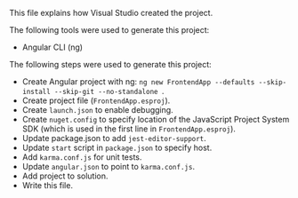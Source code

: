 This file explains how Visual Studio created the project.

The following tools were used to generate this project:
- Angular CLI (ng)

The following steps were used to generate this project:
- Create Angular project with ng: `ng new FrontendApp --defaults --skip-install --skip-git --no-standalone `.
- Create project file (`FrontendApp.esproj`).
- Create `launch.json` to enable debugging.
- Create `nuget.config` to specify location of the JavaScript Project System SDK (which is used in the first line in `FrontendApp.esproj`).
- Update package.json to add `jest-editor-support`.
- Update `start` script in `package.json` to specify host.
- Add `karma.conf.js` for unit tests.
- Update `angular.json` to point to `karma.conf.js`.
- Add project to solution.
- Write this file.
